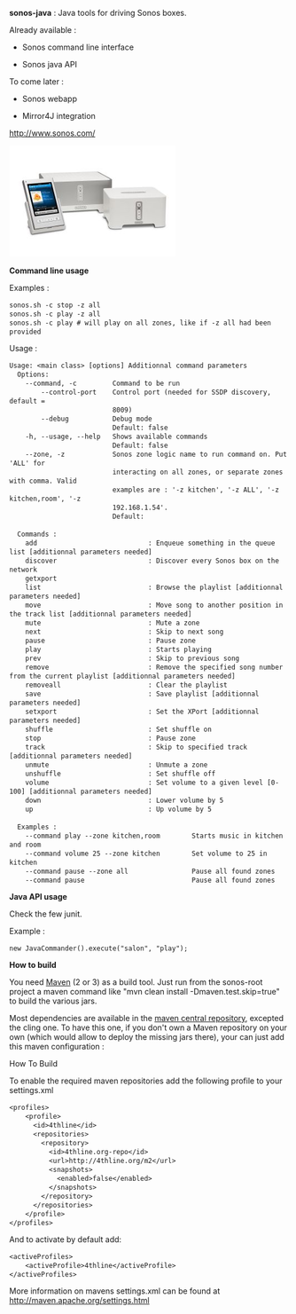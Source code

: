 **sonos-java** : Java tools for driving Sonos boxes.

Already available :

* Sonos command line interface

* Sonos java API

To come later :

* Sonos webapp

* Mirror4J integration


http://www.sonos.com/

![sonos](https://github.com/SR-G/sonos-java/raw/master/sonos.jpg)


**Command line usage**

Examples :

	sonos.sh -c stop -z all
	sonos.sh -c play -z all
	sonos.sh -c play # will play on all zones, like if -z all had been provided

Usage :

    Usage: <main class> [options] Additionnal command parameters
      Options:
        --command, -c         Command to be run
            --control-port    Control port (needed for SSDP discovery, default =
                              8009)
            --debug           Debug mode
                              Default: false
        -h, --usage, --help   Shows available commands
                              Default: false
        --zone, -z            Sonos zone logic name to run command on. Put 'ALL' for
                              interacting on all zones, or separate zones with comma. Valid
                              examples are : '-z kitchen', '-z ALL', '-z kitchen,room', '-z
                              192.168.1.54'.
                              Default: 
    
      Commands :
        add                            : Enqueue something in the queue list [additionnal parameters needed]
        discover                       : Discover every Sonos box on the network
        getxport                      
        list                           : Browse the playlist [additionnal parameters needed]
        move                           : Move song to another position in the track list [additionnal parameters needed]
        mute                           : Mute a zone
        next                           : Skip to next song
        pause                          : Pause zone
        play                           : Starts playing
        prev                           : Skip to previous song
        remove                         : Remove the specified song number from the current playlist [additionnal parameters needed]
        removeall                      : Clear the playlist
        save                           : Save playlist [additionnal parameters needed]
        setxport                       : Set the XPort [additionnal parameters needed]
        shuffle                        : Set shuffle on
        stop                           : Pause zone
        track                          : Skip to specified track [additionnal parameters needed]
        unmute                         : Unmute a zone
        unshuffle                      : Set shuffle off
        volume                         : Set volume to a given level [0-100] [additionnal parameters needed]
        down                           : Lower volume by 5
        up                             : Up volume by 5
    
      Examples :
        --command play --zone kitchen,room        Starts music in kitchen and room
        --command volume 25 --zone kitchen        Set volume to 25 in kitchen
        --command pause --zone all                Pause all found zones
        --command pause                           Pause all found zones

**Java API usage**

Check the few junit.

Example :

    new JavaCommander().execute("salon", "play");

**How to build**

You need [Maven](maven.apache.org) (2 or 3) as a build tool. Just run from the sonos-root project a maven command like "mvn clean install -Dmaven.test.skip=true" to build the various jars.

Most dependencies are available in the [maven central repository](http://search.maven.org/), excepted the cling one. To have this one, if you don't own a Maven repository on your own (which would allow to deploy the missing jars there), your can just add this maven configuration :

How To Build

To enable the required maven repositories add the following profile to your settings.xml

	<profiles>
		<profile>
		  <id>4thline</id>
		  <repositories>
			<repository>
			  <id>4thline.org-repo</id>
			  <url>http://4thline.org/m2</url>
			  <snapshots>
				<enabled>false</enabled>
			  </snapshots>
			</repository>
		  </repositories>
		</profile>
	</profiles>

And to activate by default add:

	<activeProfiles>
		<activeProfile>4thline</activeProfile>
	</activeProfiles>

More information on mavens settings.xml can be found at http://maven.apache.org/settings.html
